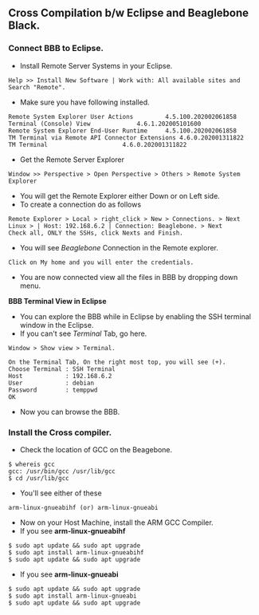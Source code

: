 ## Cross Compilation b/w Eclipse and Beaglebone Black.
### Connect BBB to Eclipse.
- Install Remote Server Systems in your Eclipse.
```
Help >> Install New Software | Work with: All available sites and Search "Remote".
```
- Make sure you have following installed.
```
Remote System Explorer User Actions			4.5.100.202002061858
Terminal (Console) View				4.6.1.202005101600
Remote System Explorer End-User Runtime		4.5.100.202002061858
TM Terminal via Remote API Connector Extensions	4.6.0.202001311822
TM Terminal						4.6.0.202001311822
```
- Get the Remote Server Explorer
```
Window >> Perspective > Open Perspective > Others > Remote System Explorer
```
- You will get the Remote Explorer either Down or on Left side.
- To create a connection do as follows
```
Remote Explorer > Local > right_click > New > Connections. > Next
Linux > | Host: 192.168.6.2 | Connection: Beaglebone. > Next
Check all, ONLY the SSHs, click Nexts and Finish.
```
- You will see *Beaglebone* Connection in the Remote explorer.
```
Click on My home and you will enter the credentials.
```
- You are now connected view all the files in BBB by dropping down menu.

**BBB Terminal View in Eclipse**
- You can explore the BBB while in Eclipse by enabling the SSH terminal window in the Eclipse.
- If you can't see *Terminal* Tab, go here.
```
Window > Show view > Terminal. 
```
```
On the Terminal Tab, On the right most top, you will see (+).
Choose Terminal	: SSH Terminal
Host 			: 192.168.6.2
User			: debian
Password		: temppwd
OK
```
- Now you can browse the BBB.

### Install the Cross compiler.

- Check the location of GCC on the Beagebone.
```
$ whereis gcc
gcc: /usr/bin/gcc /usr/lib/gcc
$ cd /usr/lib/gcc
```
- You'll see either of these
```
arm-linux-gnueabihf (or) arm-linux-gnueabi
```
- Now on your Host Machine, install the ARM GCC Compiler.
- If you see **arm-linux-gnueabihf** 
```
$ sudo apt update && sudo apt upgrade
$ sudo apt install arm-linux-gnueabihf
$ sudo apt update && sudo apt upgrade
```
- If you see **arm-linux-gnueabi** 
```
$ sudo apt update && sudo apt upgrade
$ sudo apt install arm-linux-gnueabi
$ sudo apt update && sudo apt upgrade
```
